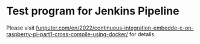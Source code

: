 # Test program for Jenkins Pipeline
Please visit [funputer.com/en/2022/continuous-integration-embedde-c-on-raspberry-pi-part1-cross-compile-using-docker/](http://funputer.com/en/2022/continuous-integration-embedde-c-on-raspberry-pi-part1-cross-compile-using-docker/) for details.
